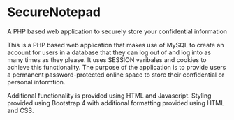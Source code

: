# SecureNotepad
A PHP based web application to securely store your confidential information

This is a PHP based web application that makes use of MySQL to create an account for users in a database that they can log out of and log into as many times as they please. It uses SESSION varibales and cookies to achieve this functionality. The purpose of the application is to provide users a permanent password-protected online space to store their confidential or personal informtion. 

Additional functionality is provided using HTML and Javascript.
Styling provided using Bootstrap 4 with additional formatting provided using HTML and CSS.
